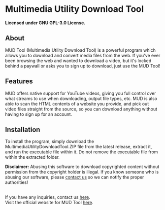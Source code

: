 # Multimedia Utility Download Tool
<b> Licensed under GNU GPL-3.0 License. </b>

<h2>About</h2>
MUD Tool (Multimedia Utility Download Tool) is a powerful program which allows you to download and convert media files from the web. If you've ever been browsing the web and wanted to download a video, but it's locked behind a paywall or asks you to sign up to download, just use the MUD Tool!
<br>

<h2>Features</h2>
MUD offers native support for YouTube videos, giving you full control over what streams to use when downloading, output file types, etc. MUD is also able to scan the HTML contents of a website you provide, and pick out video files straight from the source, so you can download anything without having to sign up for an account.
<br>

<h2>Installation</h2>
To install the program, simply download the MultimediaUtilityDownloadTool.ZIP file from the latest release, extract it, and run the executable file within it.
Do not remove the executable file from within the extracted folder.
<br>

<b>Disclaimer:</b>
Abusing this software to download copyrighted content without permission from the copyright holder is illegal.
If you know someone who is abusing our software, please <a href="https://www.pyroneon.ml/contact-us/email">contact us</a> so we can notify the proper authorities!

<br>
If you have any inquiries, contact us <a href="https://www.pyroneon.ml/contact-us/email">here</a>.<br>
Visit the official website for MUD Tool <a href="https://www.pyroneon.ml/mudtool">here</a>.
